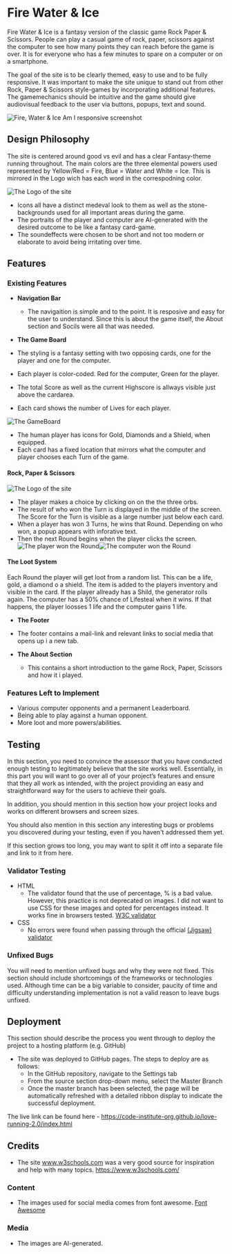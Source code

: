 # Fire Water & Ice
Fire Water & Ice is a fantasy version of the classic game Rock Paper & Scissors. People can play a casual game of rock, paper, scissors against the computer to see how many points they can reach before the game is over. It is for everyone who has a few minutes to spare on a computer or on a smartphone.

The goal of the site is to be clearly themed, easy to use and to be fully responsive. It was important to make the site unique to stand out from other Rock, Paper & Scissors style-games by incorporating additional features.
The gamemechanics should be intuitive and the game should give audiovisual feedback to the user via buttons, popups, text and sound.

![Fire, Water & Ice Am I responsive screenshot](/amiresponsive_screen.PNG)

## Design Philosophy

The site is centered around good vs evil and has a clear Fantasy-theme running throughout. The main colors are the three elemental powers used represented by Yellow/Red = Fire, Blue = Water and White = Ice.
This is mirrored in the Logo wich has each word in the correspodning color.

![The Logo of the site](/fwi_logo_menu.PNG)

- Icons all have a distinct medeval look to them as well as the stone-backgrounds used for all important areas during the game.
- The portraits of the player and computer are AI-generated with the desired outcome to be like a fantasy card-game.
- The soundeffects were chosen to be short and not too modern or elaborate to avoid being irritating over time.


## Features 

### Existing Features

- __Navigation Bar__

  - The navigaition is simple and to the point. It is resposive and easy for the user to understand. Since this is about the game itself, the About section and Socils were all that was needed.


- __The Game Board__

 - The styling is a fantasy setting with two opposing cards, one for the player and one for the computer. 
 - Each player is color-coded. Red for the computer, Green for the player.
 - The total Score as well as the current Highscore is allways visible just above the cardarea.
 - Each card shows the number of Lives for each player.

![The GameBoard](/fwi_screenshot1.PNG) 

 - The human player has icons for Gold, Diamonds and a Shield, when equipped.
 - Each card has a fixed location that mirrors what the computer and player chooses each Turn of the game.
 
#### Rock, Paper & Scissors

![The Logo of the site](/fwi_choices.PNG)
- The player makes a choice by clicking on on the the three orbs.
- The result of who won the Turn is displayed in the middle of the screen. The Score for the Turn is visible as a large number just below each card.
- When a player has won 3 Turns, he wins that Round. Depending on who won, a popup appears with inforative text.
- Then the next Round begins when the player clicks the screen.
![The player won the Round](/fwi_playerwon.PNG)![The computer won the Round](/fwi_compwon.PNG)

#### The Loot System
Each Round the player will get loot from a random list. This can be a life, gold, a diamond o a shield. The item is added to the players inventory and visible in the card.
If the player allready has a Shild, the generator rolls again.
The computer has a 50% chance of Lifesteal when it wins. If that happens, the player loosses 1 life and the computer gains 1 life.



- __The Footer__ 

 - The footer contains a mail-link and relevant links to social media that opens up i a new tab. 

- __The About Section__

  - This contains a short introduction to the game Rock, Paper, Scissors and how it i played. 

### Features Left to Implement

- Various computer opponents and a permanent Leaderboard.
- Being able to play against a human opponent.
- More loot and more powers/abilities.

## Testing 

In this section, you need to convince the assessor that you have conducted enough testing to legitimately believe that the site works well. Essentially, in this part you will want to go over all of your project’s features and ensure that they all work as intended, with the project providing an easy and straightforward way for the users to achieve their goals.

In addition, you should mention in this section how your project looks and works on different browsers and screen sizes.

You should also mention in this section any interesting bugs or problems you discovered during your testing, even if you haven't addressed them yet.

If this section grows too long, you may want to split it off into a separate file and link to it from here.


### Validator Testing 

- HTML
  - The validator found that the use of percentage, % is a bad value. However, this practice is not deprecated on images. I did not want to use CSS for these images and opted for percentages instead. It works fine in browsers tested.  [W3C validator](https://validator.w3.org/nu/?doc=https%3A%2F%2Fcode-institute-org.github.io%2Flove-running-2.0%2Findex.html)
- CSS
  - No errors were found when passing through the official [(Jigsaw) validator](https://jigsaw.w3.org/css-validator/validator?uri=https%3A%2F%2Fvalidator.w3.org%2Fnu%2F%3Fdoc%3Dhttps%253A%252F%252Fcode-institute-org.github.io%252Flove-running-2.0%252Findex.html&profile=css3svg&usermedium=all&warning=1&vextwarning=&lang=en#css)

### Unfixed Bugs

You will need to mention unfixed bugs and why they were not fixed. This section should include shortcomings of the frameworks or technologies used. Although time can be a big variable to consider, paucity of time and difficulty understanding implementation is not a valid reason to leave bugs unfixed. 

## Deployment

This section should describe the process you went through to deploy the project to a hosting platform (e.g. GitHub) 

- The site was deployed to GitHub pages. The steps to deploy are as follows: 
  - In the GitHub repository, navigate to the Settings tab 
  - From the source section drop-down menu, select the Master Branch
  - Once the master branch has been selected, the page will be automatically refreshed with a detailed ribbon display to indicate the successful deployment. 

The live link can be found here - https://code-institute-org.github.io/love-running-2.0/index.html 


## Credits 

- The site www.w3schools.com was a very good source for inspiration and help with many topics. https://www.w3schools.com/

### Content 

- The images used for social media comes from font awesome. [Font Awesome](https://fontawesome.com/)

### Media

- The images are AI-generated.
